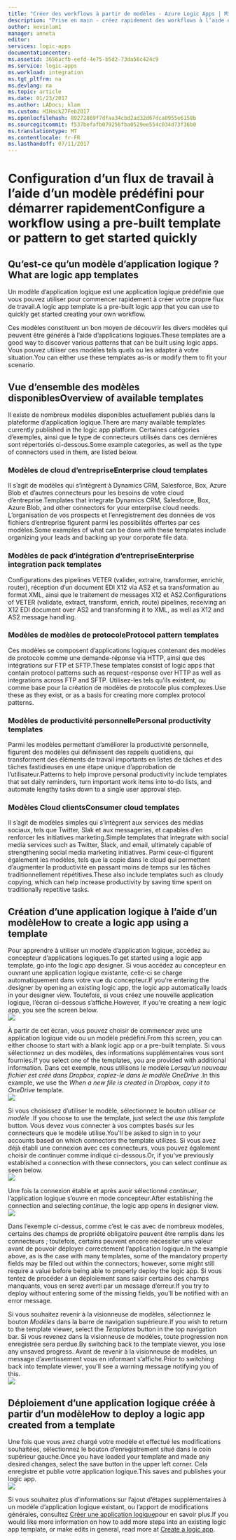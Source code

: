 ```yaml
---
title: "Créer des workflows à partir de modèles - Azure Logic Apps | Microsoft Docs"
description: "Prise en main - créez rapidement des workflows à l’aide des modèles d’application logique Azure pour connecter des applications et intégrer des données."
author: kevinlam1
manager: anneta
editor: 
services: logic-apps
documentationcenter: 
ms.assetid: 3656acfb-eefd-4e75-b5d2-73da56c424c9
ms.service: logic-apps
ms.workload: integration
ms.tgt_pltfrm: na
ms.devlang: na
ms.topic: article
ms.date: 01/23/2017
ms.author: LADocs; klam
ms.custom: H1Hack27Feb2017
ms.openlocfilehash: 89272869f7dfaa34cbd2ad32d67dca0955e6158b
ms.sourcegitcommit: f537befafb079256fba0529ee554c034d73f36b0
ms.translationtype: MT
ms.contentlocale: fr-FR
ms.lasthandoff: 07/11/2017
---
```

# <a name="configure-a-workflow-using-a-pre-built-template-or-pattern-to-get-started-quickly"></a><span data-ttu-id="7d387-103">Configuration d’un flux de travail à l’aide d’un modèle prédéfini pour démarrer rapidement</span><span class="sxs-lookup"><span data-stu-id="7d387-103">Configure a workflow using a pre-built template or pattern to get started quickly</span></span>

## <a name="what-are-logic-app-templates"></a><span data-ttu-id="7d387-104">Qu’est-ce qu’un modèle d’application logique ?</span><span class="sxs-lookup"><span data-stu-id="7d387-104">What are logic app templates</span></span>
<span data-ttu-id="7d387-105">Un modèle d’application logique est une application logique prédéfinie que vous pouvez utiliser pour commencer rapidement à créer votre propre flux de travail.</span><span class="sxs-lookup"><span data-stu-id="7d387-105">A logic app template is a pre-built logic app that you can use to quickly get started creating your own workflow.</span></span> 

<span data-ttu-id="7d387-106">Ces modèles constituent un bon moyen de découvrir les divers modèles qui peuvent être générés à l’aide d’applications logiques.</span><span class="sxs-lookup"><span data-stu-id="7d387-106">These templates are a good way to discover various patterns that can be built using logic apps.</span></span> <span data-ttu-id="7d387-107">Vous pouvez utiliser ces modèles tels quels ou les adapter à votre situation.</span><span class="sxs-lookup"><span data-stu-id="7d387-107">You can either use these templates as-is or modify them to fit your scenario.</span></span>

## <a name="overview-of-available-templates"></a><span data-ttu-id="7d387-108">Vue d’ensemble des modèles disponibles</span><span class="sxs-lookup"><span data-stu-id="7d387-108">Overview of available templates</span></span>
<span data-ttu-id="7d387-109">Il existe de nombreux modèles disponibles actuellement publiés dans la plateforme d’application logique.</span><span class="sxs-lookup"><span data-stu-id="7d387-109">There are many available templates currently published in the logic app platform.</span></span> <span data-ttu-id="7d387-110">Certaines catégories d’exemples, ainsi que le type de connecteurs utilisés dans ces dernières sont répertoriés ci-dessous.</span><span class="sxs-lookup"><span data-stu-id="7d387-110">Some example categories, as well as the type of connectors used in them, are listed below.</span></span>

### <a name="enterprise-cloud-templates"></a><span data-ttu-id="7d387-111">Modèles de cloud d’entreprise</span><span class="sxs-lookup"><span data-stu-id="7d387-111">Enterprise cloud templates</span></span>
<span data-ttu-id="7d387-112">Il s’agit de modèles qui s’intègrent à Dynamics CRM, Salesforce, Box, Azure Blob et d’autres connecteurs pour les besoins de votre cloud d’entreprise.</span><span class="sxs-lookup"><span data-stu-id="7d387-112">Templates that integrate Dynamics CRM, Salesforce, Box, Azure Blob, and other connectors for your enterprise cloud needs.</span></span> <span data-ttu-id="7d387-113">L’organisation de vos prospects et l’enregistrement des données de vos fichiers d’entreprise figurent parmi les possibilités offertes par ces modèles.</span><span class="sxs-lookup"><span data-stu-id="7d387-113">Some examples of what can be done with these templates include organizing your leads and backing up your corporate file data.</span></span>

### <a name="enterprise-integration-pack-templates"></a><span data-ttu-id="7d387-114">Modèles de pack d’intégration d’entreprise</span><span class="sxs-lookup"><span data-stu-id="7d387-114">Enterprise integration pack templates</span></span>
<span data-ttu-id="7d387-115">Configurations des pipelines VETER (valider, extraire, transformer, enrichir, router), réception d’un document EDI X12 via AS2 et sa transformation au format XML, ainsi que le traitement de messages X12 et AS2.</span><span class="sxs-lookup"><span data-stu-id="7d387-115">Configurations of VETER (validate, extract, transform, enrich, route) pipelines, receiving an X12 EDI document over AS2 and transforming it to XML, as well as X12 and AS2 message handling.</span></span>

### <a name="protocol-pattern-templates"></a><span data-ttu-id="7d387-116">Modèles de modèles de protocole</span><span class="sxs-lookup"><span data-stu-id="7d387-116">Protocol pattern templates</span></span>
<span data-ttu-id="7d387-117">Ces modèles se composent d’applications logiques contenant des modèles de protocole comme une demande-réponse via HTTP, ainsi que des intégrations sur FTP et SFTP.</span><span class="sxs-lookup"><span data-stu-id="7d387-117">These templates consist of logic apps that contain protocol patterns such as request-response over HTTP as well as integrations across FTP and SFTP.</span></span> <span data-ttu-id="7d387-118">Utilisez-les tels qu’ils existent, ou comme base pour la création de modèles de protocole plus complexes.</span><span class="sxs-lookup"><span data-stu-id="7d387-118">Use these as they exist, or as a basis for creating more complex protocol patterns.</span></span>  

### <a name="personal-productivity-templates"></a><span data-ttu-id="7d387-119">Modèles de productivité personnelle</span><span class="sxs-lookup"><span data-stu-id="7d387-119">Personal productivity templates</span></span>
<span data-ttu-id="7d387-120">Parmi les modèles permettant d’améliorer la productivité personnelle, figurent des modèles qui définissent des rappels quotidiens, qui transforment des éléments de travail importants en listes de tâches et des tâches fastidieuses en une étape unique d’approbation de l’utilisateur.</span><span class="sxs-lookup"><span data-stu-id="7d387-120">Patterns to help improve personal productivity include templates that set daily reminders, turn important work items into to-do lists, and automate lengthy tasks down to a single user approval step.</span></span>

### <a name="consumer-cloud-templates"></a><span data-ttu-id="7d387-121">Modèles Cloud clients</span><span class="sxs-lookup"><span data-stu-id="7d387-121">Consumer cloud templates</span></span>
<span data-ttu-id="7d387-122">Il s’agit de modèles simples qui s’intègrent aux services des médias sociaux, tels que Twitter, Slak et aux messageries, et capables d’en renforcer les initiatives marketing.</span><span class="sxs-lookup"><span data-stu-id="7d387-122">Simple templates that integrate with social media services such as Twitter, Slack, and email, ultimately capable of strengthening social media marketing initiatives.</span></span> <span data-ttu-id="7d387-123">Parmi ceux-ci figurent également les modèles, tels que la copie dans le cloud qui permettent d’augmenter la productivité en passant moins de temps sur les tâches traditionnellement répétitives.</span><span class="sxs-lookup"><span data-stu-id="7d387-123">These also include templates such as cloudy copying, which can help increase productivity by saving time spent on traditionally repetitive tasks.</span></span> 

## <a name="how-to-create-a-logic-app-using-a-template"></a><span data-ttu-id="7d387-124">Création d’une application logique à l’aide d’un modèle</span><span class="sxs-lookup"><span data-stu-id="7d387-124">How to create a logic app using a template</span></span>
<span data-ttu-id="7d387-125">Pour apprendre à utiliser un modèle d’application logique, accédez au concepteur d’applications logiques.</span><span class="sxs-lookup"><span data-stu-id="7d387-125">To get started using a logic app template, go into the logic app designer.</span></span> <span data-ttu-id="7d387-126">Si vous accédez au concepteur en ouvrant une application logique existante, celle-ci se charge automatiquement dans votre vue du concepteur.</span><span class="sxs-lookup"><span data-stu-id="7d387-126">If you're entering the designer by opening an existing logic app, the logic app automatically loads in your designer view.</span></span> <span data-ttu-id="7d387-127">Toutefois, si vous créez une nouvelle application logique, l’écran ci-dessous s’affiche.</span><span class="sxs-lookup"><span data-stu-id="7d387-127">However, if you're creating a new logic app, you see the screen below.</span></span>  
 ![](../../includes/media/app-service-logic-templates/template7.png)  

<span data-ttu-id="7d387-128">À partir de cet écran, vous pouvez choisir de commencer avec une application logique vide ou un modèle prédéfini.</span><span class="sxs-lookup"><span data-stu-id="7d387-128">From this screen, you can either choose to start with a blank logic app or a pre-built template.</span></span> <span data-ttu-id="7d387-129">Si vous sélectionnez un des modèles, des informations supplémentaires vous sont fournies.</span><span class="sxs-lookup"><span data-stu-id="7d387-129">If you select one of the templates, you are provided with additional information.</span></span> <span data-ttu-id="7d387-130">Dans cet exemple, nous utilisons le modèle *Lorsqu’un nouveau fichier est créé dans Dropbox, copiez-le dans le modèle OneDrive* .</span><span class="sxs-lookup"><span data-stu-id="7d387-130">In this example, we use the *When a new file is created in Dropbox, copy it to OneDrive* template.</span></span>  
 ![](../../includes/media/app-service-logic-templates/template2.png)  

<span data-ttu-id="7d387-131">Si vous choisissez d’utiliser le modèle, sélectionnez le bouton *utiliser ce modèle* .</span><span class="sxs-lookup"><span data-stu-id="7d387-131">If you choose to use the template, just select the *use this template* button.</span></span> <span data-ttu-id="7d387-132">Vous devez vous connecter à vos comptes basés sur les connecteurs que le modèle utilise.</span><span class="sxs-lookup"><span data-stu-id="7d387-132">You'll be asked to sign in to your accounts based on which connectors the template utilizes.</span></span> <span data-ttu-id="7d387-133">Si vous avez déjà établi une connexion avec ces connecteurs, vous pouvez également choisir de continuer comme indiqué ci-dessous.</span><span class="sxs-lookup"><span data-stu-id="7d387-133">Or, if you've previously established a connection with these connectors, you can select continue as seen below.</span></span>  
 ![](../../includes/media/app-service-logic-templates/template3.png)  

<span data-ttu-id="7d387-134">Une fois la connexion établie et après avoir sélectionné *continuer*, l’application logique s’ouvre en mode concepteur.</span><span class="sxs-lookup"><span data-stu-id="7d387-134">After establishing the connection and selecting *continue*, the logic app opens in designer view.</span></span>  
 ![](../../includes/media/app-service-logic-templates/template4.png)  

<span data-ttu-id="7d387-135">Dans l’exemple ci-dessus, comme c’est le cas avec de nombreux modèles, certains des champs de propriété obligatoire peuvent être remplis dans les connecteurs ; toutefois, certains peuvent encore nécessiter une valeur avant de pouvoir déployer correctement l’application logique.</span><span class="sxs-lookup"><span data-stu-id="7d387-135">In the example above, as is the case with many templates, some of the mandatory property fields may be filled out within the connectors; however, some might still require a value before being able to properly deploy the logic app.</span></span> <span data-ttu-id="7d387-136">Si vous tentez de procéder à un déploiement sans saisir certains des champs manquants, vous en serez averti par un message d’erreur.</span><span class="sxs-lookup"><span data-stu-id="7d387-136">If you try to deploy without entering some of the missing fields, you'll be notified with an error message.</span></span>

<span data-ttu-id="7d387-137">Si vous souhaitez revenir à la visionneuse de modèles, sélectionnez le bouton *Modèles* dans la barre de navigation supérieure.</span><span class="sxs-lookup"><span data-stu-id="7d387-137">If you wish to return to the template viewer, select the *Templates* button in the top navigation bar.</span></span> <span data-ttu-id="7d387-138">Si vous revenez dans la visionneuse de modèles, toute progression non enregistrée sera perdue.</span><span class="sxs-lookup"><span data-stu-id="7d387-138">By switching back to the template viewer, you lose any unsaved progress.</span></span> <span data-ttu-id="7d387-139">Avant de revenir à la visionneuse de modèles, un message d’avertissement vous en informant s’affiche.</span><span class="sxs-lookup"><span data-stu-id="7d387-139">Prior to switching back into template viewer, you'll see a warning message notifying you of this.</span></span>  
 ![](../../includes/media/app-service-logic-templates/template5.png)  

## <a name="how-to-deploy-a-logic-app-created-from-a-template"></a><span data-ttu-id="7d387-140">Déploiement d’une application logique créée à partir d’un modèle</span><span class="sxs-lookup"><span data-stu-id="7d387-140">How to deploy a logic app created from a template</span></span>
<span data-ttu-id="7d387-141">Une fois que vous avez chargé votre modèle et effectué les modifications souhaitées, sélectionnez le bouton d’enregistrement situé dans le coin supérieur gauche.</span><span class="sxs-lookup"><span data-stu-id="7d387-141">Once you have loaded your template and made any desired changes, select the save button in the upper left corner.</span></span> <span data-ttu-id="7d387-142">Cela enregistre et publie votre application logique.</span><span class="sxs-lookup"><span data-stu-id="7d387-142">This saves and publishes your logic app.</span></span>  
 ![](../../includes/media/app-service-logic-templates/template6.png)  

<span data-ttu-id="7d387-143">Si vous souhaitez plus d’informations sur l’ajout d’étapes supplémentaires à un modèle d’application logique existant, ou l’apport de modifications générales, consultez [Créer une application logique](../logic-apps/logic-apps-create-a-logic-app.md)pour en savoir plus.</span><span class="sxs-lookup"><span data-stu-id="7d387-143">If you would like more information on how to add more steps into an existing logic app template, or make edits in general, read more at [Create a logic app](../logic-apps/logic-apps-create-a-logic-app.md).</span></span>

